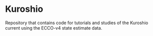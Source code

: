 # Kuroshio
Repository that contains code for tutorials and studies of the Kuroshio current using the ECCO-v4 state estimate data.
